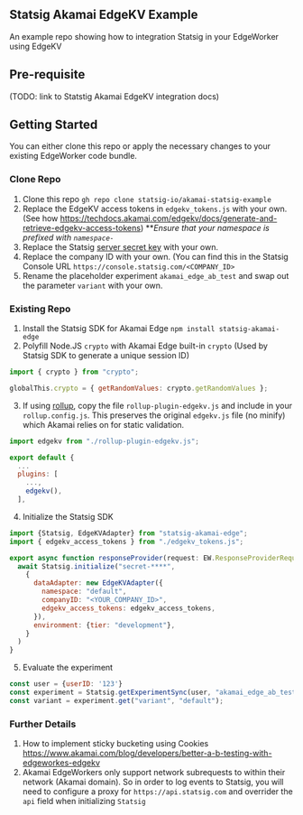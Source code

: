 ## Statsig Akamai EdgeKV Example

An example repo showing how to integration Statsig in your EdgeWorker using EdgeKV

## Pre-requisite
(TODO: link to Statstig Akamai EdgeKV integration docs)

## Getting Started

You can either clone this repo or apply the necessary changes to your existing EdgeWorker code bundle.

### Clone Repo

1. Clone this repo `gh repo clone statsig-io/akamai-statsig-example`
2. Replace the EdgeKV access tokens in `edgekv_tokens.js` with your own. (See how https://techdocs.akamai.com/edgekv/docs/generate-and-retrieve-edgekv-access-tokens) **_Ensure that your namespace is prefixed with `namespace-`_
3. Replace the Statsig [server secret key](https://docs.statsig.com/sdk-keys/api-keys/#server-secret-keys) with your own.
4. Replace the company ID with your own. (You can find this in the Statsig Console URL `https://console.statsig.com/<COMPANY_ID>`
5. Rename the placeholder experiment `akamai_edge_ab_test` and swap out the parameter `variant` with your own.

### Existing Repo
1. Install the Statsig SDK for Akamai Edge `npm install statsig-akamai-edge`
2. Polyfill Node.JS `crypto` with Akamai Edge built-in `crypto` (Used by Statsig SDK to generate a unique session ID)
```js
import { crypto } from "crypto";

globalThis.crypto = { getRandomValues: crypto.getRandomValues };
```
3. If using [rollup](https://rollupjs.org/), copy the file `rollup-plugin-edgekv.js` and include in your `rollup.config.js`. This preserves the original `edgekv.js` file (no minify) which Akamai relies on for static validation.
```js
import edgekv from "./rollup-plugin-edgekv.js";

export default {
  ...
  plugins: [
    ...,
    edgekv(),
  ],
```
4. Initialize the Statsig SDK
```js
import {Statsig, EdgeKVAdapter} from "statsig-akamai-edge";
import { edgekv_access_tokens } from "./edgekv_tokens.js";

export async function responseProvider(request: EW.ResponseProviderRequest) {
  await Statsig.initialize("secret-****",
    {
      dataAdapter: new EdgeKVAdapter({
        namespace: "default",
        companyID: "<YOUR_COMPANY_ID>",
        edgekv_access_tokens: edgekv_access_tokens,
      }),
      environment: {tier: "development"},
    }
  )
}
```
5. Evaluate the experiment
```js
const user = {userID: '123'}
const experiment = Statsig.getExperimentSync(user, "akamai_edge_ab_test");
const variant = experiment.get("variant", "default");
```

### Further Details
1. How to implement sticky bucketing using Cookies https://www.akamai.com/blog/developers/better-a-b-testing-with-edgeworkes-edgekv
2. Akamai EdgeWorkers only support network subrequests to within their network (Akamai domain). So in order to log events to Statsig, you will need to configure a proxy for `https://api.statsig.com` and overrider the `api` field when initializing `Statsig`
